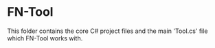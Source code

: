 # FN-Tool

This folder contains the core C# project files and the main 'Tool.cs' file which FN-Tool works with.
